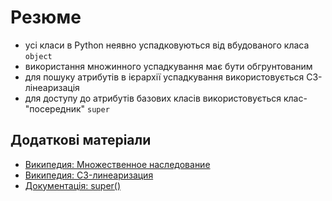# Резюме

- усі класи в Python неявно успадковуються від вбудованого класа `object`
- використання множинного успадкування має бути обгрунтованим
- для пошуку атрибутів в ієрархії успадкування використовується C3-лінеаризація
- для доступу до атрибутів базових класів використовується клас-"посередник" `super`

## Додаткові матеріали

- [Википедия: Множественное наследование](https://ru.wikipedia.org/wiki/Множественное_наследование)
- [Википедия: C3-линеаризация](https://ru.wikipedia.org/wiki/C3-%D0%BB%D0%B8%D0%BD%D0%B5%D0%B0%D1%80%D0%B8%D0%B7%D0%B0%D1%86%D0%B8%D1%8F)
- [Документація: super()](https://docs.python.org/3/library/functions.html#super)

<!---
https://otus.ru/nest/post/165/
--->